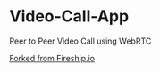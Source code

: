 # Video-Call-App

Peer to Peer Video Call using WebRTC

[Forked from Fireship.io](https://github.com/fireship-io/webrtc-firebase-demo)
